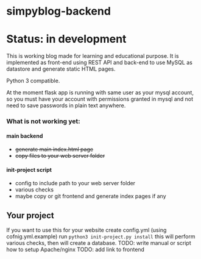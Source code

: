 # simpyblog-backend

# Status: in development

This is working blog made for learning and educational purpose. It is implemented as front-end using REST API and back-end to use MySQL as datastore and generate static HTML pages.

Python 3 compatible.

At the moment flask app is running with same user as your mysql account, so you must have your account with permissions granted in mysql and not need to save passwords in plain text anywhere.

### What is not working yet:
#### main backend
* ~~generate main index.html page~~
* ~~copy files to your web server folder~~
#### init-project script
* config to include path to your web server folder
* various checks
* maybe copy or git frontend and generate index pages if any

## Your project
If you want to use this for your website
create config.yml (using cofnig.yml.example)
run `python3 init-project.py install`
this will perform various checks, then will create a database.
TODO: write manual or script how to setup Apache/nginx 
TODO: add link to frontend
